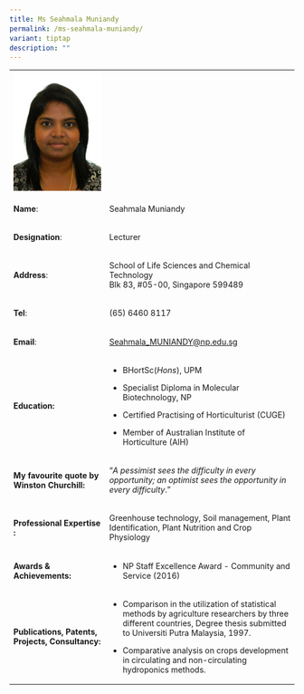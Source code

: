 ```yaml
---
title: Ms Seahmala Muniandy
permalink: /ms-seahmala-muniandy/
variant: tiptap
description: ""
---
```

<table style="minWidth: 50px">
<colgroup>
<col>
<col>
</colgroup>
<tbody>
<tr>
<td rowspan="1" colspan="1">
<div class="isomer-image-wrapper">
<img style="width: 100%" height="auto" width="100%" alt="​Seahmala Muniandy" src="/images/LSCT/mse_2.jpg">
</div>
</td>
<td rowspan="1" colspan="1">
<p></p>
</td>
</tr>
<tr>
<td rowspan="1" colspan="1">
<p><strong>Name</strong>:&nbsp;&nbsp;&nbsp;&nbsp;&nbsp;&nbsp;&nbsp;&nbsp;&nbsp;&nbsp;&nbsp;&nbsp;&nbsp;&nbsp;&nbsp;&nbsp;&nbsp;&nbsp;&nbsp;&nbsp;&nbsp;&nbsp;&nbsp;&nbsp;&nbsp;</p>
</td>
<td rowspan="1" colspan="1">
<p>​Seahmala Muniandy</p>
</td>
</tr>
<tr>
<td rowspan="1" colspan="1">
<p>​<strong>Designation</strong>:</p>
</td>
<td rowspan="1" colspan="1">
<p>​Lecturer</p>
</td>
</tr>
<tr>
<td rowspan="1" colspan="1">
<p><strong>Address</strong>: ​</p>
</td>
<td rowspan="1" colspan="1">
<p>School of Life Sciences and Chemical Technology
<br>Blk 83, #05-00, Singapore 599489​</p>
</td>
</tr>
<tr>
<td rowspan="1" colspan="1">
<p><strong>Tel</strong>: &nbsp;&nbsp;&nbsp; ​</p>
</td>
<td rowspan="1" colspan="1">
<p>(65) 6460 8117</p>
</td>
</tr>
<tr>
<td rowspan="1" colspan="1">
<p><strong>Email</strong>: ​</p>
</td>
<td rowspan="1" colspan="1">
<p><a href="mailto:Seahmala_MUNIANDY@np.edu.sg" rel="noopener noreferrer nofollow" target="_blank">Seahmala_MUNIANDY@np.edu.sg</a>
</p>
</td>
</tr>
<tr>
<td rowspan="1" colspan="1">
<p><strong>Education:</strong>
</p>
</td>
<td rowspan="1" colspan="1">
<ul data-tight="true" class="tight">
<li>
<p>BHortSc(<em>Hons</em>), UPM</p>
</li>
<li>
<p>Specialist Diploma in Molecular Biotechnology, NP</p>
</li>
<li>
<p>​Certified Practising of Horticulturist (CUGE)</p>
</li>
<li>
<p>Member of Australian Institute of Horticulture (AIH)</p>
</li>
</ul>
</td>
</tr>
<tr>
<td rowspan="1" colspan="1">
<p><strong>My favourite quote by Winston Churchill:</strong>
</p>
</td>
<td rowspan="1" colspan="1">
<p>“<em>A pessimist sees the difficulty in every opportunity; an optimist sees the opportunity in every difficulty</em>.”</p>
</td>
</tr>
<tr>
<td rowspan="1" colspan="1">
<p><strong>Professional Expertise​:</strong>
</p>
</td>
<td rowspan="1" colspan="1">
<p>Greenhouse technology, Soil management, Plant Identification, Plant Nutrition
and Crop Physiology</p>
</td>
</tr>
<tr>
<td rowspan="1" colspan="1">
<p><strong>Awards &amp; Achievements​:</strong>
</p>
</td>
<td rowspan="1" colspan="1">
<ul data-tight="true" class="tight">
<li>
<p>​NP Staff Excellence Award - Community and Service (2016)</p>
</li>
</ul>
</td>
</tr>
<tr>
<td rowspan="1" colspan="1">
<p><strong>Publications, Patents, Projects, Consultancy:</strong>
</p>
</td>
<td rowspan="1" colspan="1">
<ul data-tight="true" class="tight">
<li>
<p>Comparison in the utilization of statistical methods by agriculture researchers
by three different countries, Degree thesis submitted to Universiti Putra
Malaysia, 1997.</p>
</li>
<li>
<p>Comparative analysis on crops development in circulating and non-circulating
hydroponics methods.</p>
</li>
</ul>
</td>
</tr>
</tbody>
</table>
<p></p>